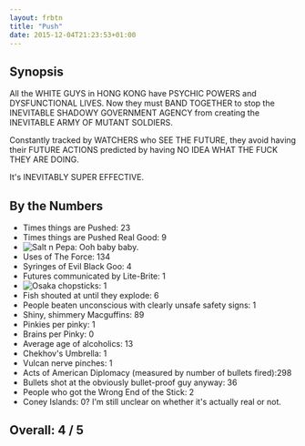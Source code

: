 ```yaml
---
layout: frbtn
title: "Push"
date: 2015-12-04T21:23:53+01:00
---
```


## Synopsis

All the WHITE GUYS in HONG KONG have PSYCHIC POWERS and DYSFUNCTIONAL LIVES. Now they must BAND TOGETHER to stop the INEVITABLE SHADOWY GOVERNMENT AGENCY from creating the INEVITABLE ARMY OF MUTANT SOLDIERS.

Constantly tracked by WATCHERS who SEE THE FUTURE, they avoid having their FUTURE ACTIONS predicted by having NO IDEA WHAT THE FUCK THEY ARE DOING.

It's INEVITABLY SUPER EFFECTIVE.

## By the Numbers

* Times things are Pushed: 23
* Times things are Pushed Real Good: 9
* ![Salt n Pepa](//files.ianrenton.com/sites/filmreviews/pushit.gif): Ooh baby baby.
* Uses of The Force: 134
* Syringes of Evil Black Goo: 4
* Futures communicated by Lite-Brite: 1
* ![Osaka chopsticks](//files.ianrenton.com/sites/filmreviews/chopsticks.jpg): 1
* Fish shouted at until they explode: 6
* People beaten unconscious with clearly unsafe safety signs: 1
* Shiny, shimmery Macguffins: 89
* Pinkies per pinky: 1
* Brains per Pinky: 0
* Average age of alcoholics: 13
* Chekhov's Umbrella: 1
* Vulcan nerve pinches: 1
* Acts of American Diplomacy (measured by number of bullets fired):298
* Bullets shot at the obviously bullet-proof guy anyway: 36
* People who got the Wrong End of the Stick: 2
* Coney Islands: 0? I'm still unclear on whether it's actually real or not.

## Overall: 4 / 5
